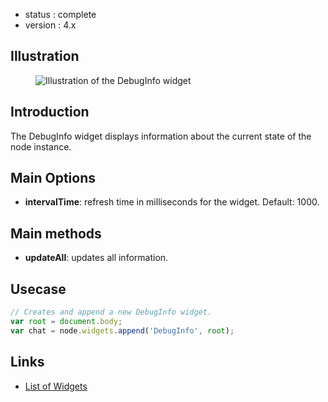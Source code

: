  - status : complete
 - version : 4.x

## Illustration

<figure>
  <img src="http://nodegame.org/images/wiki/debug-info-widget.jpeg" alt="Illustration of the DebugInfo widget">
</figure>

## Introduction

The DebugInfo widget displays information about the current state of
the node instance.

## Main Options

- **intervalTime**: refresh time in milliseconds for the
    widget. Default: 1000.
  
## Main methods

- **updateAll**: updates all information.


## Usecase

```js
// Creates and append a new DebugInfo widget.
var root = document.body;
var chat = node.widgets.append('DebugInfo', root);

```

## Links

- [List of Widgets](Widgets-v4)
